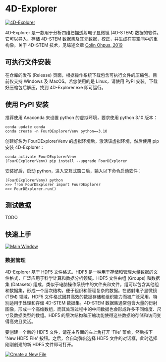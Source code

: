 # 4D-Explorer

[![4D-Explorer](https://iili.io/QkQPFn.png)](https://freeimage.host/i/QkQPFn)

4D-Explorer 是一款用于分析四维扫描透射电子显微镜 (4D-STEM) 数据的软件。它可以导入、存储 4D-STEM 数据集及其元数据，校正，并生成在实空间中的重构像。关于 4D-STEM 技术，见综述文章 [Colin Ohpus, 2019](https://www.cambridge.org/core/journals/microscopy-and-microanalysis/article/fourdimensional-scanning-transmission-electron-microscopy-4dstem-from-scanning-nanodiffraction-to-ptychography-and-beyond/A7E922A2C5BFD7FD3F208C537B872B7A)

## 可执行文件安装

在仓库的发布 (Release) 页面，根据操作系统下载包含可执行文件的压缩包。目前仅支持 Windows 及 MacOS。若您使用的是 Linux，请使用 PyPI 安装。下载好压缩包后解压，找到 4D-Explorer.exe 即可运行。

## 使用 PyPI 安装 

推荐使用 Anaconda 来设置 python 的虚拟环境，要求使用 python 3.10 版本：

```
conda update conda
conda create -n FourDExplorerVenv python==3.10
```

创建好名为 FourDExplorerVenv 的虚拟环境后，激活该虚拟环境，然后使用 pip 安装 4D-Explorer：

```
conda activate FourDExplorerVenv
(FourDExplorerVenv) pip install --upgrade FourDExplorer
```

安装好后，启动 python，进入交互式窗口后，输入以下命令启动软件：
``` 
(FourDExplorerVenv) python 
>>> from FourDExplorer import FourDExplorer
>>> FourDExplorer.run()
```

## 测试数据 

TODO 

## 快速上手 

[![Main Window](https://iili.io/QktfJs.png)](https://freeimage.host/i/QktfJs)

### 数据管理 

4D-Explorer 基于 [HDF5](https://www.hdfgroup.org/solutions/hdf5/) 文件格式。HDF5 是一种用于存储和管理大量数据的文件格式，广泛应用于科学计算和数据分析领域。HDF5 文件由组 (Groups) 和数据集 (Datasets) 组成，类似于电脑操作系统中的文件夹和文件。组可以包含其他组和数据集，形成一个层次结构，便于组织和管理复杂的数据。在透射电子显微镜 (TEM) 领域，HDF5 文件格式因其高效的数据存储和组织能力而被广泛采用，特别适用于处理和存储 4D-STEM 数据集。4D-STEM 数据集通常包含大量的衍射图像，形成一个高维数组，而其处理过程中的中间数据也会形成许多不同维度、尺寸及数据类型的数组。HDF5 的层次结构和压缩功能使得这些数据的存储和访问变得高效且灵活。

要创建一个新的 HDF5 文件，请在主界面的左上角打开 'File' 菜单，然后按下 'New HDF5 File' 按钮。之后，会自动弹出选择 HDF5 文件的对话框，此时选择刚刚创建的新 HDF5 文件即可打开。

[![Create a New File](https://iili.io/QkZiiP.png)](https://freeimage.host/i/QkZiiP)



